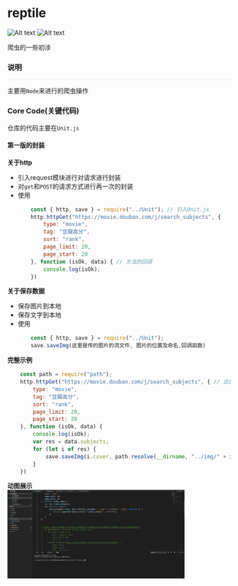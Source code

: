 # reptile

![Alt text](https://img.shields.io/badge/node-reptile-green.svg)
![Alt text](https://img.shields.io/badge/node-cheerio-green.svg)

爬虫的一些初涉

### 说明
<p style="border-bottom: 1px solid #eaecef"></p>

主要用``Node``来进行的爬虫操作

### Core Code(关键代码)
仓库的代码主要在``Unit.js``

#### 第一版的封装

<b>关于http</b>
* 引入request模块进行对请求进行封装
* 对``get``和``POST``的请求方式进行再一次的封装
* 使用
    ```javascript
        const { http, save } = require("../Unit"); // 引入Unit.js
        http.httpGet("https://movie.douban.com/j/search_subjects", {
            type: "movie",
            tag: "豆瓣高分",
            sort: "rank",
            page_limit: 20,
            page_start: 20
        }, function (isOk, data) { // 方法的回调
            console.log(isOk);
        })
    ```
<b>关于保存数据</b>
 * 保存图片到本地
 * 保存文字到本地
 * 使用
    ```javascript
        const { http, save } = require("../Unit");
        save.saveImg(这里是传的图片的流文件, 图片的位置及命名,回调函数)
    ```
<b>完整示例</b>
```javascript
    const path = require("path");
    http.httpGet("https://movie.douban.com/j/search_subjects", { // 这是一个接口
        type: "movie",
        tag: "豆瓣高分",
        sort: "rank",
        page_limit: 20,
        page_start: 20
    }, function (isOk, data) {
        console.log(isOk);
        var res = data.subjects;
        for (let i of res) {
            save.saveImg(i.cover, path.resolve(__dirname, "../img/" + i.title + ".jpg"), i.title + "上传完成")
        }
    })
```
<b>动图展示</b></br>
<img src="./readmeCover/douban-cover.gif" width="400px"></img>






